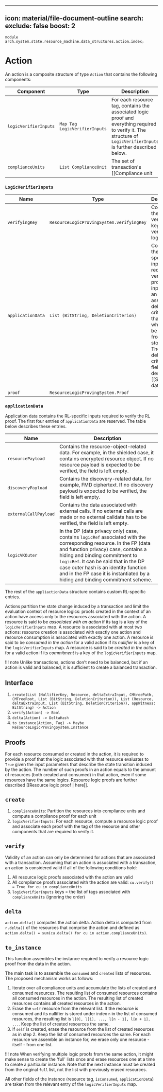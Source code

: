 
---
icon: material/file-document-outline
search:
  exclude: false
  boost: 2
---

```juvix
module arch.system.state.resource_machine.data_structures.action.index;
```

# Action

An action is a composite structure of type `Action` that contains the following components:

|Component|Type|Description|
|-|-|-|
|`logicVerifierInputs`|`Map Tag LogicVerifierInputs`|For each resource tag, contains the associated logic proof and everything required to verify it. The structure of `LogicVerifierInputs` is further described below.|
|`complianceUnits`|`List ComplianceUnit`|The set of transaction's [[Compliance unit | compliance units]]|

### `LogicVerifierInputs`

|Name|Type|Description|
|-|-|-|
|`verifyingKey`|`ResourceLogicProvingSystem.verifyingKey`|Contains the verifying key used to verify the logic proof|
|`applicationData`|`List (BitString, DeletionCriterion)`|Contains the RL-specific inputs required to verify the proof. Each input has an associated deletion criterion that defines when it can be deleted from the storage. The deletion criterion field is described [[Stored data format |here]].
|`proof`|`ResourceLogicProvingSystem.Proof`|


### `applicationData`

Application data contains the RL-specific inputs required to verify the RL proof. The first four entries of `applicationData` are reserved. The table below describes these entries.

|Name|Description|
|-|-|
|`resourcePayload`|Contains the resource-object-related data. For example, in the shielded case, it contains encrypted resource object. If no resource payload is expected to be verified, the field is left empty.|
|`discoveryPayload`|Contains the discovery-related data, for example, FMD ciphertext. If no discovery payload is expected to be verified, the field is left empty.|
|`externalCallPayload`|Contains the data associated with external calls. If no external calls are made or no external calldata has to be verified, the field is left empty.|
|`logicVKOuter`|In the DP (data privacy only) case, contains `logicRef` associated with the corresponding resource. In the FP (data and function privacy) case, contains a hiding and binding commitment to `logicRef`. It can be said that in the DP case outer hash is an identity function and in the FP case it is instantiated by a hiding and binding commitment scheme.|

The rest of the `appliactionData` structure contains custom RL-specific entries.

Actions partition the state change induced by a transaction and limit the evaluation context of resource logics: proofs created in the context of an action have access only to the resources associated with the action. A resource is said to be *associated with an action* if its tag is a key of the `logicVerifierInputs` map. A resource is associated with at most two actions: resource creation is associated with exactly one action and resource consumption is associated with exactly one action. A resource is said to be *consumed in the action* for a valid action if its *nullifier* is a key of the `logicVerifierInputs` map. A resource is said to be *created in the action* for a valid action if its *commitment* is a key of the `logicVerifierInputs` map.

!!! note
    Unlike transactions, actions don't need to be balanced, but if an action is valid and balanced, it is sufficient to create a balanced transaction.

## Interface

1. `create(List (NullifierKey, Resource, deltaExtraInput, CMtreePath, CMTreeRoot, List (BitString, DeletionCriterion)), List (Resource, deltaExtraInput, List (BitString, DeletionCriterion)), appWitness: BitString) -> Action`
2. `verify(Action) -> Bool`
3. `delta(Action) -> DeltaHash`
4. `to_instance(Action, Tag) -> Maybe ResourceLogicProvingSystem.Instance`

## Proofs

For each resource consumed or created in the action, it is required to provide a proof that the logic associated with that resource evaluates to `True` given the input parameters that describe the state transition induced by the action. The number of such proofs in an action equals to the amount of resources (both created and consumed) in that action, even if some resources have the same logics. Resource logic proofs are further described [[Resource logic proof | here]].

## `create`

1. `complianceUnits`: Partition the resources into compliance units and compute a compliance proof for each unit
2. `logicVerifierInputs`: For each resource, compute a resource logic proof and associate each proof with the tag of the resource and other components that are required to verify it.

## `verify`

Validity of an action can only be determined for actions that are associated with a transaction. Assuming that an action is associated with a transaction, an action is considered valid if all of the following conditions hold:

1. All resource logic proofs associated with the action are valid
2. All compliance proofs associated with the action are valid: `cu.verify() = True for cu in complianceUnits`
3. `logicVerifierInputs` keys = the list of tags associated with `complianceUnits` (ignoring the order)

## `delta`

`action.delta()` computes the action delta. Action delta is computed from `r.delta()` of the resources that comprise the action and defined as `action.delta() = sum(cu.delta() for cu in action.complianceUnits)`.

## `to_instance`

This function assembles the instance required to verify a resource logic proof from the data in the action.

The main task is to assemble the `consumed` and `created` lists of resources. The proposed mechanism works as follows:
1. Iterate over all compliance units and accumulate the lists of created and consumed resources. The resulting list of consumed resources contains all consumed resources in the action. The resulting list of created resources contains all created resources in the action.
2. Erase the `self` resource from the relevant list. If the resource is consumed and its nullifier is stored under index `n` in the list of consumed resources, the resulting list is `l[0], l[1], ..., l[n - 1], l[n + 1], ...`. Keep the list of created resources the same.
3. If `self` is created, erase the resource from the list of created resources as in step 2. Keep the list of consumed resources the same. For each resource we assemble an instance for, we erase only one resource - itself - from one list.

!!! note
   When verifying multiple logic proofs from the same action, it might make sense to create the 'full' lists once and erase resources one at a time to create a particular instance. Note that the next instance must be created from the original `full` list, not the list with previously erased resources.

All other fields of the instance (resource tag, `isConsumed`, `applicationData`) are taken from the relevant entry of the `logicVerifierInputs` map.

